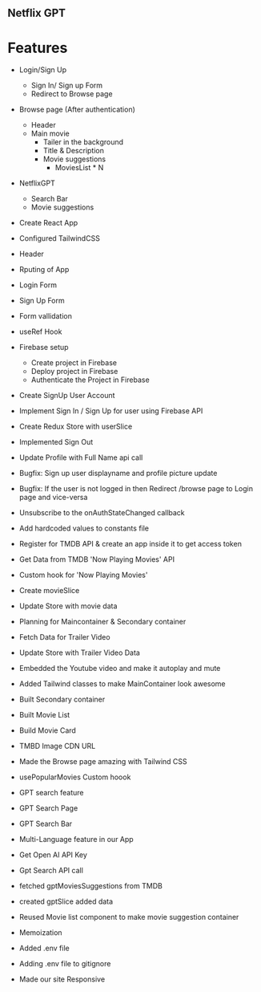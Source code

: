 ## Netflix GPT

# Features

- Login/Sign Up
  - Sign In/ Sign up Form
  - Redirect to Browse page
- Browse page (After authentication)
  - Header
  - Main movie
    - Tailer in the background
    - Title & Description
    - Movie suggestions
      - MoviesList \* N
- NetflixGPT

  - Search Bar
  - Movie suggestions

- Create React App
- Configured TailwindCSS
- Header
- Rputing of App
- Login Form
- Sign Up Form
- Form vallidation
- useRef Hook
- Firebase setup
  - Create project in Firebase
  - Deploy project in Firebase
  - Authenticate the Project in Firebase
- Create SignUp User Account
- Implement Sign In / Sign Up for user using Firebase API
- Create Redux Store with userSlice
- Implemented Sign Out
- Update Profile with Full Name api call
- Bugfix: Sign up user displayname and profile picture update
- Bugfix: If the user is not logged in then Redirect /browse page to Login page and vice-versa
- Unsubscribe to the onAuthStateChanged callback
- Add hardcoded values to constants file
- Register for TMDB API & create an app inside it to get access token
- Get Data from TMDB 'Now Playing Movies' API
- Custom hook for 'Now Playing Movies'
- Create movieSlice
- Update Store with movie data
- Planning for Maincontainer & Secondary container
- Fetch Data for Trailer Video
- Update Store with Trailer Video Data
- Embedded the Youtube video and make it autoplay and mute
- Added Tailwind classes to make MainContainer look awesome
- Built Secondary container
- Built Movie List
- Build Movie Card
- TMBD Image CDN URL
- Made the Browse page amazing with Tailwind CSS
- usePopularMovies Custom hoook
- GPT search feature
- GPT Search Page
- GPT Search Bar
- Multi-Language feature in our App
- Get Open AI API Key
- Gpt Search API call
- fetched gptMoviesSuggestions from TMDB
- created gptSlice added data
- Reused Movie list component to make movie suggestion container
- Memoization
- Added .env file
- Adding .env file to gitignore
- Made our site Responsive
